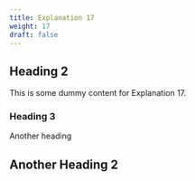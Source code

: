 ```yaml
---
title: Explanation 17
weight: 17
draft: false
---
```


## Heading 2

This is some dummy content for Explanation 17.

### Heading 3

Another heading

## Another Heading 2

